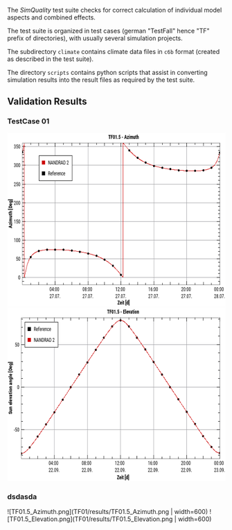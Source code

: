 The *SimQuality* test suite checks for correct calculation of individual 
model aspects and combined effects.

The test suite is organized in test cases (german "TestFall" hence "TF" prefix of directories),
with usually several simulation projects.

The subdirectory `climate` contains climate data files in `c6b` format (created as 
described in the test suite).

The directory `scripts` contains python scripts that assist in converting simulation results
into the result files as required by the test suite.


## Validation Results

### TestCase 01

<img src="TF01/results/TF01.5_Azimuth.png" width="600px" height="400px"/>
<img src="TF01/results/TF01.5_Elevation.png" width="600" height="400"/>



### dsdasda


![TF01.5_Azimuth.png](TF01/results/TF01.5_Azimuth.png | width=600)
![TF01.5_Elevation.png](TF01/results/TF01.5_Elevation.png | width=600)
